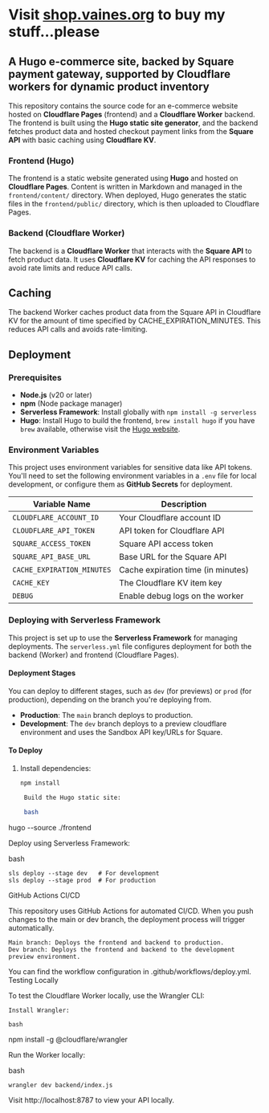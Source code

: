 # Visit [shop.vaines.org](https://shop.vaines.org) to buy my stuff...please

## A Hugo e-commerce site, backed by Square payment gateway, supported by Cloudflare workers for dynamic product inventory

This repository contains the source code for an e-commerce website hosted on **Cloudflare Pages** (frontend) and a **Cloudflare Worker** backend. The frontend is built using the **Hugo static site generator**, and the backend fetches product data and hosted checkout payment links from the **Square API** with basic caching using **Cloudflare KV**.


### Frontend (Hugo)

The frontend is a static website generated using **Hugo** and hosted on **Cloudflare Pages**. Content is written in Markdown and managed in the `frontend/content/` directory. When deployed, Hugo generates the static files in the `frontend/public/` directory, which is then uploaded to Cloudflare Pages.

### Backend (Cloudflare Worker)

The backend is a **Cloudflare Worker** that interacts with the **Square API** to fetch product data. It uses **Cloudflare KV** for caching the API responses to avoid rate limits and reduce API calls.

## Caching

The backend Worker caches product data from the Square API in Cloudflare KV for the amount of time specified by CACHE_EXPIRATION_MINUTES. This reduces API calls and avoids rate-limiting.


## Deployment

### Prerequisites

- **Node.js** (v20 or later)
- **npm** (Node package manager)
- **Serverless Framework**: Install globally with `npm install -g serverless`
- **Hugo**: Install Hugo to build the frontend, `brew install hugo` if you have `brew` available, otherwise visit the [Hugo website](https://gohugo.io/getting-started/installing/).


### Environment Variables

This project uses environment variables for sensitive data like API tokens. You'll need to set the following environment variables in a `.env` file for local development, or configure them as **GitHub Secrets** for deployment.

| Variable Name              | Description                          |
|----------------------------|--------------------------------------|
| `CLOUDFLARE_ACCOUNT_ID`    | Your Cloudflare account ID           |
| `CLOUDFLARE_API_TOKEN`     | API token for Cloudflare API         |
| `SQUARE_ACCESS_TOKEN`      | Square API access token              |
| `SQUARE_API_BASE_URL`      | Base URL for the Square API          |
| `CACHE_EXPIRATION_MINUTES` | Cache expiration time (in minutes)   |
| `CACHE_KEY`                | The Cloudflare KV item key           |
| `DEBUG`                    | Enable debug logs on the worker      |


### Deploying with Serverless Framework

This project is set up to use the **Serverless Framework** for managing deployments. The `serverless.yml` file configures deployment for both the backend (Worker) and frontend (Cloudflare Pages).

#### Deployment Stages

You can deploy to different stages, such as `dev` (for previews) or `prod` (for production), depending on the branch you're deploying from.

- **Production**: The `main` branch deploys to production.
- **Development**: The `dev` branch deploys to a preview cloudflare environment and uses the Sandbox API key/URLs for Square.

#### To Deploy

1. Install dependencies:
   ```bash
   npm install

    Build the Hugo static site:

    bash

hugo --source ./frontend

Deploy using Serverless Framework:

bash

    sls deploy --stage dev   # For development
    sls deploy --stage prod  # For production

GitHub Actions CI/CD

This repository uses GitHub Actions for automated CI/CD. When you push changes to the main or dev branch, the deployment process will trigger automatically.

    Main branch: Deploys the frontend and backend to production.
    Dev branch: Deploys the frontend and backend to the development preview environment.

You can find the workflow configuration in .github/workflows/deploy.yml.
Testing Locally

To test the Cloudflare Worker locally, use the Wrangler CLI:

    Install Wrangler:

    bash

npm install -g @cloudflare/wrangler

Run the Worker locally:

bash

    wrangler dev backend/index.js

Visit http://localhost:8787 to view your API locally.
